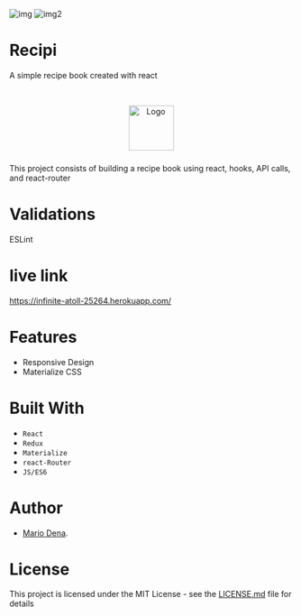 ![img](https://img.shields.io/github/issues/MarioDena/Responsive-Design)
![img2](https://img.shields.io/github/license/MarioDena/Responsive-Design)

# Recipi
A simple recipe book created with react

<br />
<p align="center">
  <a href="https://github.com/MarioDena">
    <img src="https://mariodena.github.io/blog/assets/img/sample/Logo.jpg" alt="Logo" width="80" height="80">
  </a>

  <h3 align="center">

  </h3>

  This project consists of building a recipe book using react, hooks, API calls, and react-router
  
# Validations

ESLint

# live link

https://infinite-atoll-25264.herokuapp.com/

# Features

* Responsive Design
* Materialize CSS 


# Built With

* `React` 
* `Redux` 
* `Materialize` 
* `react-Router`
* `JS/ES6`

# Author

* [Mario Dena](https://github.com/MarioDena).

# License

This project is licensed under the MIT License - see the [LICENSE.md](LICENSE.md) file for details 

